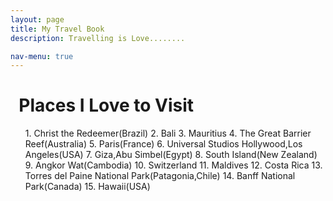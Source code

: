 ```yaml
---
layout: page
title: My Travel Book
description: Travelling is Love........

nav-menu: true
---
```


# &nbsp; Places I Love to Visit
<ol>
 1. Christ the Redeemer(Brazil)   
 2. Bali      
 3. Mauritius   
 4. The Great Barrier Reef(Australia)   
 5. Paris(France)   
 6. Universal Studios Hollywood,Los Angeles(USA)    
 7. Giza,Abu Simbel(Egypt)    
 8. South Island(New Zealand)        
 9. Angkor Wat(Cambodia)     
 10. Switzerland       
 11. Maldives        
 12. Costa Rica   
 13. Torres del Paine National Park(Patagonia,Chile)         
 14. Banff National Park(Canada)       
 15. Hawaii(USA)
 </ol>

